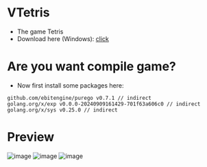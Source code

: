 # VTetris
- The game Tetris
- Download here (Windows): [click](https://github.com/VennDev/VTetris/releases/tag/1.0)

# Are you want compile game?
- Now first install some packages here:
```
github.com/ebitengine/purego v0.7.1 // indirect
golang.org/x/exp v0.0.0-20240909161429-701f63a606c0 // indirect
golang.org/x/sys v0.25.0 // indirect
```

# Preview
![image](https://github.com/user-attachments/assets/e3e40734-7536-49fe-a02e-48647e6d7691)
![image](https://github.com/user-attachments/assets/98fcddde-5b84-4b5a-a486-ad87458ba0b1)
![image](https://github.com/user-attachments/assets/95983a7d-df2c-4916-b5ad-8f0439fb3990)
